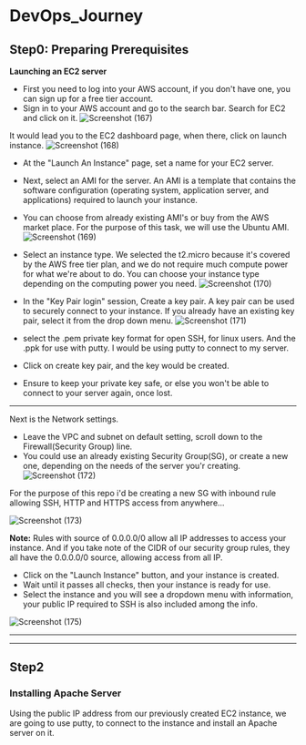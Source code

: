 # DevOps_Journey

## **Step0:** Preparing Prerequisites

**Launching an EC2 server**

- First you need to log into your AWS account, if you don't have one, you can sign up for a free tier account. 
- Sign in to your AWS account and go to the search bar. Search for EC2 and click on it. 
![Screenshot (167)](https://user-images.githubusercontent.com/105195327/205402536-d7ea64d6-4a20-4295-9739-7d31db590886.png)


It would lead you to the EC2 dashboard page, when there, click on launch instance. 
![Screenshot (168)](https://user-images.githubusercontent.com/105195327/205402731-aebac87d-5805-4bd7-8a0b-cc4dba3412b1.png)



- At the "Launch An Instance" page, set a name for your EC2 server.  
- Next, select an AMI for the server. 
An AMI is a template that contains the software configuration (operating system, application server, and applications) required to launch your instance.
- You can choose from already existing AMI's or buy from the AWS market place. 
For the purpose of this task, we will use the Ubuntu AMI.   
![Screenshot (169)](https://user-images.githubusercontent.com/105195327/205409541-934e1ce4-0657-4c4a-9747-debf08a37bf7.png)



- Select an instance type. 
We selected the t2.micro because it's covered by the AWS free tier plan, and we do not require much compute power for what we're about to do. 
You can choose your instance type depending on the computing power you need.
 ![Screenshot (170)](https://user-images.githubusercontent.com/105195327/205409743-50fa4165-030e-4546-8ab0-38e98d6ec9c7.png)



- In the "Key Pair login" session, Create a key pair. 
A key pair can be used to securely connect to your instance. If you already have an existing key pair, select it from the drop down menu.
![Screenshot (171)](https://user-images.githubusercontent.com/105195327/205410451-0c34846b-bb77-4f5e-a5fa-35fbf6643429.png)



- select the .pem private key format for open SSH, for linux users. And the .ppk for use with putty. I would be using putty to connect to my server.
- Click on create key pair, and the key would be created. 
- Ensure to keep your private key safe, or else you won't be able to connect to your server again, once lost.

*** 

Next is the Network settings. 
- Leave the VPC and subnet on default setting, scroll down to the Firewall(Security Group) line. 
- You could use an already existing Security Group(SG), or create a new one, depending on the needs of the server you'r creating.  
![Screenshot (172)](https://user-images.githubusercontent.com/105195327/205431856-2cfcb7f2-faba-496b-9aff-b815352b5bf8.png)


For the purpose of this repo i'd be creating a new SG with inbound rule allowing SSH, HTTP and HTTPS access from anywhere...

![Screenshot (173)](https://user-images.githubusercontent.com/105195327/205432841-b25df0a3-323d-42ac-9378-14d0f478f980.png)

**Note:** Rules with source of 0.0.0.0/0 allow all IP addresses to access your instance. And if you take note of the  CIDR 
of our security group rules, they all have the 0.0.0.0/0 source, allowing access from all IP.

- Click on the "Launch Instance" button, and your instance is created. 
- Wait until it passes all checks, then your instance is ready for use. 
- Select the instance and you  will see a dropdown menu with information, your public IP required to SSH is also included among the info. 

![Screenshot (175)](https://user-images.githubusercontent.com/105195327/205433645-512b90f8-544a-4f57-a751-ce98bea96865.png)

***
***

## **Step2**
### Installing Apache Server

Using the public IP address from our previously created EC2 instance, we are going to use putty, to connect to the instance and install an Apache server on it.


